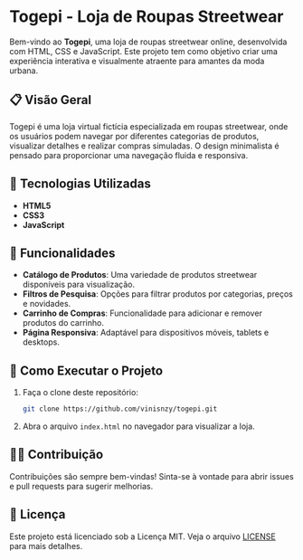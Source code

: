 # Togepi - Loja de Roupas Streetwear

Bem-vindo ao **Togepi**, uma loja de roupas streetwear online, desenvolvida com HTML, CSS e JavaScript. Este projeto tem como objetivo criar uma experiência interativa e visualmente atraente para amantes da moda urbana.

## 📋 Visão Geral

Togepi é uma loja virtual fictícia especializada em roupas streetwear, onde os usuários podem navegar por diferentes categorias de produtos, visualizar detalhes e realizar compras simuladas. O design minimalista é pensado para proporcionar uma navegação fluida e responsiva.

## 🔧 Tecnologias Utilizadas

- **HTML5**
- **CSS3**
- **JavaScript**

## 🎨 Funcionalidades

- **Catálogo de Produtos**: Uma variedade de produtos streetwear disponíveis para visualização.
- **Filtros de Pesquisa**: Opções para filtrar produtos por categorias, preços e novidades.
- **Carrinho de Compras**: Funcionalidade para adicionar e remover produtos do carrinho.
- **Página Responsiva**: Adaptável para dispositivos móveis, tablets e desktops.

## 🚀 Como Executar o Projeto

1. Faça o clone deste repositório:
   ```bash
   git clone https://github.com/vinisnzy/togepi.git
   ```
2. Abra o arquivo `index.html` no navegador para visualizar a loja.

## 🧑‍💻 Contribuição

Contribuições são sempre bem-vindas! Sinta-se à vontade para abrir issues e pull requests para sugerir melhorias.

## 📄 Licença

Este projeto está licenciado sob a Licença MIT. Veja o arquivo [LICENSE](LICENSE) para mais detalhes.
